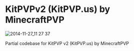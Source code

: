 # KitPVPv2 (KitPVP.us) by MinecraftPVP

![2014-11-27_11 27 37](https://github.com/jhosein/MCPVP-KitPVPv2-Kits/assets/14912234/2ca39fc9-ec75-41be-82f1-be291e25c30c)

Partial codebase for KitPVP v2 (KitPVP.us) by MinecraftPVP
